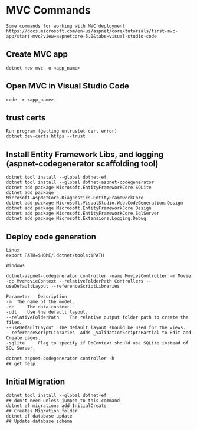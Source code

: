 # MVC Commands

    Some commands for working with MVC deployment
    https://docs.microsoft.com/en-us/aspnet/core/tutorials/first-mvc-app/start-mvc?view=aspnetcore-5.0&tabs=visual-studio-code
    
## Create MVC app

    dotnet new mvc -o <app_name>
    
## Open MVC in Visual Studio Code

    code -r <app_name>
    
## trust certs

    Run program (getting untrustet cert error)
    dotnet dev-certs https --trust
    
## Install Entity Framework Libs, and logging (aspnet-codegenerator scaffolding tool)

    dotnet tool install --global dotnet-ef
    dotnet tool install --global dotnet-aspnet-codegenerator
    dotnet add package Microsoft.EntityFrameworkCore.SQLite
    dotnet add package Microsoft.AspNetCore.Diagnostics.EntityFrameworkCore
    dotnet add package Microsoft.VisualStudio.Web.CodeGeneration.Design
    dotnet add package Microsoft.EntityFrameworkCore.Design
    dotnet add package Microsoft.EntityFrameworkCore.SqlServer
    dotnet add package Microsoft.Extensions.Logging.Debug
    
## Deploy code generation

    Linux
    export PATH=$HOME/.dotnet/tools:$PATH
    
    Windows 
    
    dotnet-aspnet-codegenerator controller -name MoviesController -m Movie -dc MvcMovieContext --relativeFolderPath Controllers --useDefaultLayout --referenceScriptLibraries
    
    Parameter 	Description
    -m 	The name of the model.
    -dc 	The data context.
    -udl 	Use the default layout.
    --relativeFolderPath 	The relative output folder path to create the files.
    --useDefaultLayout 	The default layout should be used for the views.
    --referenceScriptLibraries 	Adds _ValidationScriptsPartial to Edit and Create pages.
    -sqlite 	Flag to specify if DbContext should use SQLite instead of SQL Server.
    
    dotnet aspnet-codegenerator controller -h                                                   ## get help
    
## Initial Migration

    dotnet tool install --global dotnet-ef                                                      ## don't need unless jumped to this command
    dotnet ef migrations add InitialCreate                                                      ## Creates Migration folder
    dotnet ef database update                                                                   ## Update database schema
    
    